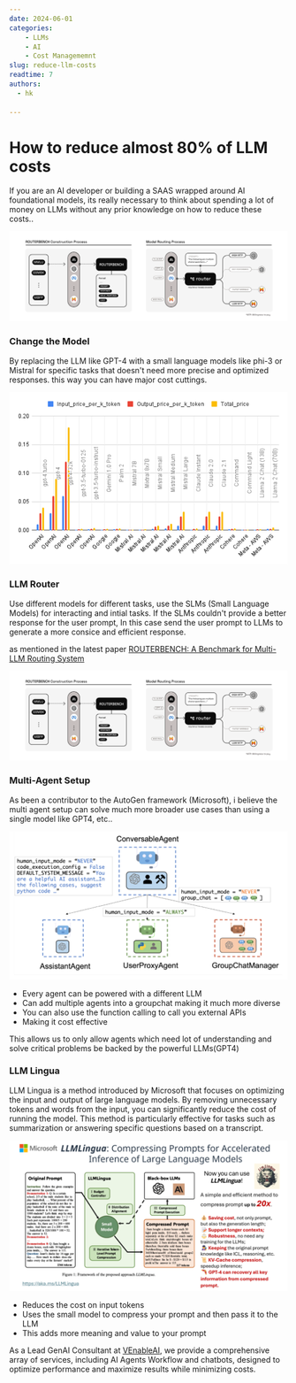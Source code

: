 ```yaml
---
date: 2024-06-01
categories:
    - LLMs
    - AI
    - Cost Managememnt
slug: reduce-llm-costs
readtime: 7
authors:
  - hk
    
---
```


# How to reduce almost 80% of LLM costs

If you are an AI developer or building a SAAS wrapped around AI foundational models, its really necessary to think about spending a lot of money on LLMs without any prior knowledge on how to reduce these costs..

![routerbench](../images/routerbench.png)

<!-- more -->

### Change the Model

By replacing the LLM like GPT-4 with a small language models like phi-3 or Mistral for specific tasks that doesn't need more precise and optimized responses. this way you can have major cost cuttings.

![insights](../images/insights.png)


### LLM Router

Use different models for different tasks, use the SLMs (Small Language Models) for interacting and intial tasks. If the SLMs couldn't provide a better response for the user prompt, In this case send the user prompt to LLMs to generate a more consice and efficient response.

as mentioned in the latest paper [ROUTERBENCH: A Benchmark for Multi-LLM Routing System](https://arxiv.org/pdf/2403.12031)

![routerbench](../images/routerbench.png)


### Multi-Agent Setup

As been a contributor to the AutoGen framework (Microsoft), i believe the multi agent setup can solve much more broader use cases than using a single model like GPT4, etc.. 

![AutoGen](../images/autogen.png)

- Every agent can be powered with a different LLM
- Can add multiple agents into a groupchat making it much more diverse
- You can also use the function calling to call you external APIs
- Making it cost effective

This allows us to only allow agents which need lot of understanding and solve critical problems be backed by the powerful LLMs(GPT4)


### LLM Lingua

LLM Lingua is a method introduced by Microsoft that focuses on optimizing the input and output of large language models. By removing unnecessary tokens and words from the input, you can significantly reduce the cost of running the model. This method is particularly effective for tasks such as summarization or answering specific questions based on a transcript.

![LLMLingua](../images/llmlingua.png)

- Reduces the cost on input tokens
- Uses the small model to compress your prompt and then pass it to the LLM
- This adds more meaning and value to your prompt



As a Lead GenAI Consultant at [VEnableAI](https://venableai.com), we provide a comprehensive array of services, including AI Agents Workflow and chatbots, designed to optimize performance and maximize results while minimizing costs.
